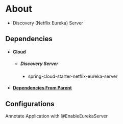About
=====
- Discovery (Netflix Eureka) Server

Dependencies
------------
- #### Cloud
  - ##### Discovery Server
    - spring-cloud-starter-netflix-eureka-server
- #### [Dependencies From Parent](./../moreinfo.md#Dependencies-from-parent)

Configurations
--------------
Annotate Application with @EnableEurekaServer

